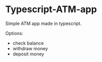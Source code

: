 # Typescript-ATM-app
Simple ATM app made in typescript.


Options: 
  * check balance
  * withdraw money
  * deposit money
  
